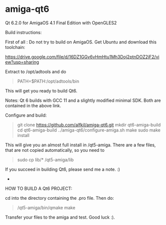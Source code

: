 # amiga-qt6
Qt 6.2.0 for AmigaOS 4.1 Final Edition with OpenGLES2

Build instructions:

First of all : Do not try to build on AmigaOS. Get Ubuntu and download this toolchain:

https://drive.google.com/file/d/16DZ1GGv6vHmHtu1Mh3Doj2ptnDOZ2jF2/view?usp=sharing

Extract to /opt/adtools and do

> PATH=$PATH:/opt/adtools/bin

This will get you ready to build Qt6.

Notes: Qt 6 builds with GCC 11 and a slightly modified minimal SDK. Both are contained in the above link.

Configure and build:

> git clone https://github.com/alfkil/amiga-qt6.git
> mkdir qt6-amiga-build
> cd qt6-amiga-build
> ../amiga-qt6/configure-amiga.sh
> make
> sudo make install

This will give you an almost full install in /qt5-amiga. There are a few files, that are not copied automatically, so you need to

> sudo cp lib/* /qt5-amiga/lib

If you succeed in building Qt6, please send me a note. :)


-


HOW TO BUILD A Qt6 PROJECT:

cd into the directory containing the .pro file. Then do:

> /qt5-amiga/bin/qmake
> make

Transfer your files to the amiga and test. Good luck :).
